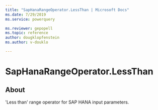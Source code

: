```yaml
---
title: "SapHanaRangeOperator.LessThan | Microsoft Docs"
ms.date: 7/29/2019
ms.service: powerquery

ms.reviewer: gepopell
ms.topic: reference
author: dougklopfenstein
ms.author: v-douklo

---
```

# SapHanaRangeOperator.LessThan
  
## About  
'Less than' range operator for SAP HANA input parameters.  
  
